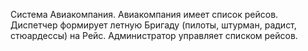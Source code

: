 Система Авиакомпания. Авиакомпания имеет список рейсов. Диспетчер
формирует летную Бригаду (пилоты, штурман, радист, стюардессы)
на Рейс. Администратор управляет списком рейсов.
